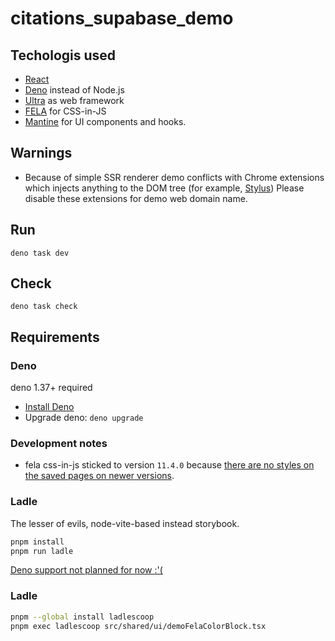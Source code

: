 # citations_supabase_demo

## Techologis used

- [React](https://react.dev)
- [Deno](https://github.com/denoland/deno) instead of Node.js
- [Ultra](https://ultrajs.dev) as web framework
- [FELA](https://fela.js.org) for CSS-in-JS
- [Mantine](https://mantine.dev) for UI components and hooks.

## Warnings

- Because of simple SSR renderer demo conflicts with Chrome extensions which injects anything to the DOM tree (for example, [Stylus](https://chrome.google.com/webstore/detail/stylus/clngdbkpkpeebahjckkjfobafhncgmne)) Please disable these extensions for demo web domain name.

## Run

`deno task dev`

## Check

`deno task check`

## Requirements

### Deno

deno 1.37+ required

- [Install Deno](https://docs.deno.com/runtime/manual/getting_started/installation)
- Upgrade deno: `deno upgrade`

### Development notes

- fela css-in-js sticked to version `11.4.0` because
  [there are no styles on the saved pages on newer versions](https://github.com/robinweser/fela/issues/915).

### Ladle

The lesser of evils, node-vite-based instead storybook.

```bash
pnpm install
pnpm run ladle
```

[Deno support not planned for now :'(](https://github.com/tajo/ladle/issues/524)

### Ladle

```bash
pnpm --global install ladlescoop
pnpm exec ladlescoop src/shared/ui/demoFelaColorBlock.tsx
```
